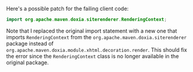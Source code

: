 Here's a possible patch for the failing client code:
```java
import org.apache.maven.doxia.siterenderer.RenderingContext;
```
Note that I replaced the original import statement with a new one that imports `RenderingContext` from the `org.apache.maven.doxia.siterenderer` package instead of `org.apache.maven.doxia.module.xhtml.decoration.render`. This should fix the error since the `RenderingContext` class is no longer available in the original package.